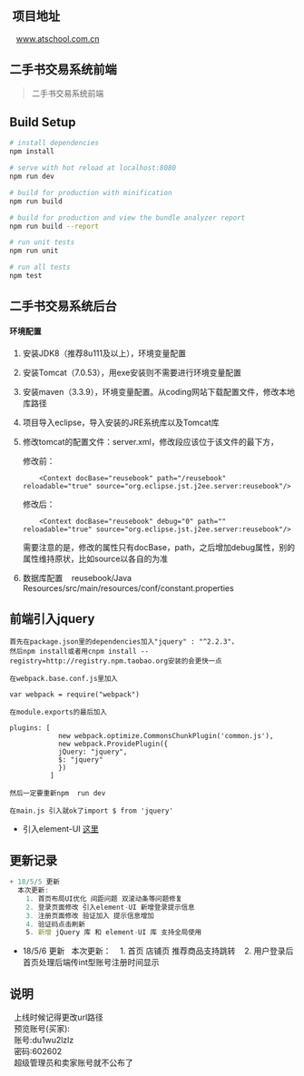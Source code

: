 ##  项目地址
    www.atschool.com.cn
    
## 二手书交易系统前端

> 二手书交易系统前端

## Build Setup

``` bash
# install dependencies
npm install

# serve with hot reload at localhost:8080
npm run dev

# build for production with minification
npm run build

# build for production and view the bundle analyzer report
npm run build --report

# run unit tests
npm run unit

# run all tests
npm test
```
## 二手书交易系统后台

#### 环境配置

1. 安装JDK8（推荐8u111及以上），环境变量配置

2. 安装Tomcat（7.0.53），用exe安装则不需要进行环境变量配置

3. 安装maven（3.3.9），环境变量配置。从coding网站下载配置文件，修改本地库路径

4. 项目导入eclipse，导入安装的JRE系统库以及Tomcat库

5.
    修改tomcat的配置文件：server.xml，修改段应该位于该文件的最下方，
    
    修改前：
    ```
        <Context docBase="reusebook" path="/reusebook" reloadable="true" source="org.eclipse.jst.j2ee.server:reusebook"/>
    ```
    修改后：    
    ```
        <Context docBase="reusebook" debug="0" path="" reloadable="true" source="org.eclipse.jst.j2ee.server:reusebook"/>
    ```

    需要注意的是，修改的属性只有docBase，path，之后增加debug属性，别的属性维持原状，比如source以各自的为准
 6. 数据库配置
    reusebook/Java Resources/src/main/resources/conf/constant.properties


## 前端引入jquery 
```
首先在package.json里的dependencies加入"jquery" : "^2.2.3"，
然后npm install或者用cnpm install --registry=http://registry.npm.taobao.org安装的会更快一点  

在webpack.base.conf.js里加入   

var webpack = require("webpack")  

在module.exports的最后加入

plugins: [
            new webpack.optimize.CommonsChunkPlugin('common.js'),
            new webpack.ProvidePlugin({
            jQuery: "jquery",
            $: "jquery"
            })
          ]

然后一定要重新npm  run dev  

在main.js 引入就ok了import $ from 'jquery'  
```
+ 引入element-UI
[这里](https://jingyan.baidu.com/article/a17d5285c85acb8098c8f204.html)

## 更新记录
```js
+ 18/5/5 更新
  本次更新:  
    1. 首页布局UI优化 间距问题 双滚动条等问题修复
    2. 登录页面修改 引入element-UI 新增登录提示信息
    3. 注册页面修改 验证加入 提示信息增加
    4. 验证码点击刷新 
    5. 新增 jQuery 库 和 element-UI 库 支持全局使用 
```
+ 18/5/6 更新
   本次更新：
    1. 首页 店铺页 推荐商品支持跳转
    2. 用户登录后首页处理后端传int型账号注册时间显示
## 说明
   上线时候记得更改url路径  
   预览账号(买家):   
   账号:du1wu2lzlz  
   密码:602602  
   超级管理员和卖家账号就不公布了  
   
   
